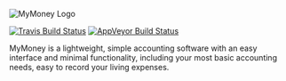 ![MyMoney Logo](https://cdn.edisonlee55.com/resources/mymoney/images/mymoney_467x181.jpg)

[![Travis Build Status](https://travis-ci.org/edisonlee55/MyMoney.svg?branch=master)](https://travis-ci.org/edisonlee55/MyMoney)
[![AppVeyor Build Status](https://ci.appveyor.com/api/projects/status/naty8d8adngm1atn?svg=true)](https://ci.appveyor.com/project/edisonlee55/mymoney)

MyMoney is a lightweight, simple accounting software with an easy interface and minimal functionality, including your most basic accounting needs, easy to record your living expenses.
